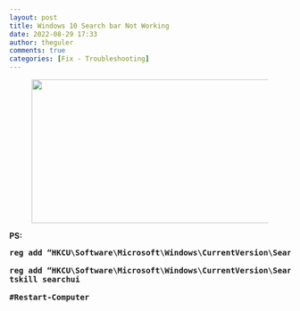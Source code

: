 ```yaml
---
layout: post
title: Windows 10 Search bar Not Working
date: 2022-08-29 17:33
author: theguler
comments: true
categories: [Fix - Troubleshooting]
---
```

<!-- wp:image {"id":4196,"width":554,"height":258,"sizeSlug":"large","linkDestination":"none"} -->
<figure class="wp-block-image size-large is-resized"><img src="https://theguler.wordpress.com/wp-content/uploads/2022/08/how-to-fixed-error.png?w=750" alt="" class="wp-image-4196" width="554" height="258" /></figure>
<!-- /wp:image -->

<!-- wp:paragraph -->
<p><strong>PS:</strong></p>
<!-- /wp:paragraph -->

<!-- wp:preformatted -->
<pre class="wp-block-preformatted"><strong>reg add “HKCU\Software\Microsoft\Windows\CurrentVersion\Search” /v BingSearchEnabled /t REG_DWORD /d 0 /f

reg add “HKCU\Software\Microsoft\Windows\CurrentVersion\Search” /v CortanaConsent /t REG_DWORD /d 0 /f 
tskill searchui

#Restart-Computer</strong></pre>
<!-- /wp:preformatted -->
